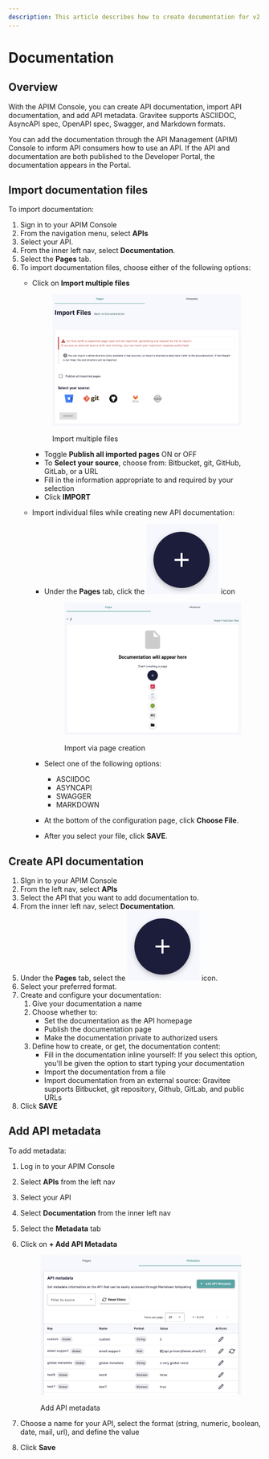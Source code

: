 ```yaml
---
description: This article describes how to create documentation for v2 APIs
---
```


# Documentation

## Overview

With the APIM Console, you can create API documentation, import API documentation, and add API metadata. Gravitee supports ASCIIDOC, AsyncAPI spec, OpenAPI spec, Swagger, and Markdown formats.

You can add the documentation through the API Management (APIM) Console to inform API consumers how to use an API. If the API and documentation are both published to the Developer Portal, the documentation appears in the Portal.

## Import documentation files

To import documentation:

1. Sign in to your APIM Console
2. From the navigation menu, select **APIs**
3. Select your API.
4. From the inner left nav, select **Documentation**.
5. Select the **Pages** tab.
6. To import documentation files, choose either of the following options:
   *   Click on **Import multiple files**&#x20;

       <figure><img src="../../.gitbook/assets/v2 docs_import multiple files.png" alt=""><figcaption><p>Import multiple files</p></figcaption></figure>



       * Toggle **Publish all imported pages** ON or OFF
       * To **Select your source**, choose from: Bitbucket, git, GitHub, GitLab, or a URL
       * Fill in the information appropriate to and required by your selection
       * Click **IMPORT**
   * Import individual files while creating new API documentation:
     *   Under the **Pages** tab, click the <img src="../../.gitbook/assets/Screen Shot 2023-06-08 at 3.06.53 PM.png" alt="" data-size="line"> icon&#x20;

         <figure><img src="../../.gitbook/assets/v2 docs_create.png" alt=""><figcaption><p>Import via page creation</p></figcaption></figure>
     * Select one of the following options:
       * ASCIIDOC
       * ASYNCAPI
       * SWAGGER
       * MARKDOWN
     * At the bottom of the configuration page, click **Choose File**.
     * After you select your file, click **SAVE**.

## Create API documentation

1. SIgn in to your APIM Console
2. From the left nav, select **APIs**&#x20;
3. Select the API that you want to add documentation to.
4. From the inner left nav, select **Documentation**.
5. Under the **Pages** tab, select the <img src="../../.gitbook/assets/Screen Shot 2023-06-08 at 3.06.53 PM.png" alt="" data-size="line"> icon.
6. Select your preferred format.
7. Create and configure your documentation:
   1. Give your documentation a name
   2. Choose whether to:
      * Set the documentation as the API homepage
      * Publish the documentation page
      * Make the documentation private to authorized users
   3. Define how to create, or get, the documentation content:
      * Fill in the documentation inline yourself: If you select this option, you'll be given the option to start typing your documentation
      * Import the documentation from a file
      * Import documentation from an external source: Gravitee supports Bitbucket, git repository, Github, GitLab, and public URLs
8. Click **SAVE**

## Add API metadata

To add metadata:

1. Log in to your APIM Console
2. Select **APIs** from the left nav
3. Select your API
4. Select **Documentation** from the inner left nav
5. Select the **Metadata** tab
6.  Click on **+ Add API Metadata**&#x20;

    <figure><img src="../../.gitbook/assets/v2 docs_metadata.png" alt=""><figcaption><p>Add API metadata</p></figcaption></figure>
7. Choose a name for your API, select the format (string, numeric, boolean, date, mail, url), and define the value
8. Click **Save**
